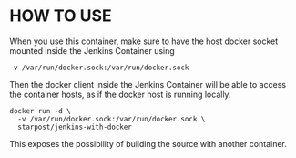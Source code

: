 HOW TO USE
==========

When you use this container, make sure to have the host
docker socket mounted inside the Jenkins Container using

    -v /var/run/docker.sock:/var/run/docker.sock

Then the docker client inside the Jenkins Container will be
able to access the container hosts, as if the docker host is
running locally.

    docker run -d \
      -v /var/run/docker.sock:/var/run/docker.sock \
      starpost/jenkins-with-docker

This exposes the possibility of building the source with
another container.


